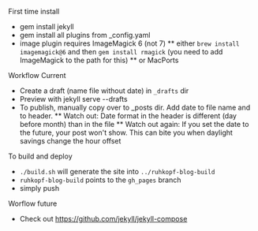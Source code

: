 First time install
* gem install jekyll
* gem install all plugins from _config.yaml
* image plugin requires ImageMagick 6 (not 7)
** either `brew install imagemagick@6` and then `gem install rmagick` (you need to add ImageMagick to the path for this)
** or MacPorts

Workflow Current
* Create a draft (name file without date) in `_drafts` dir
* Preview with jekyll serve --drafts
* To publish, manually copy over to _posts dir. Add date to file name and to header.
** Watch out: Date format in the header is different (day before month) than in the file
** Watch out again: If you set the date to the future, your post won't show. This can bite you when daylight savings change the hour offset

To build and deploy
* `./build.sh` will generate the site into `../ruhkopf-blog-build` 
* `ruhkopf-blog-build` points to the `gh_pages` branch
* simply push

Worflow future
* Check out https://github.com/jekyll/jekyll-compose